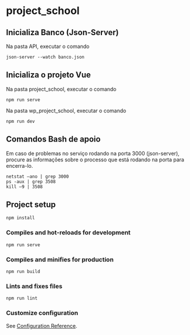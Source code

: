 # project_school

## Inicializa Banco (Json-Server)

Na pasta API, executar o comando

```
json-server --watch banco.json
```

## Inicializa o projeto Vue

Na pasta project_school, executar o comando

```
npm run serve
```

Na pasta wp_project_school, executar o comando

```
npm run dev
```

## Comandos Bash de apoio

Em caso de problemas no serviço rodando na porta 3000 (json-server), procure as informações sobre o processo que está rodando na porta para encerra-lo.

```
netstat –ano | grep 3000
ps -aux | grep 3508
kill –9 | 3508
```

## Project setup

```
npm install
```

### Compiles and hot-reloads for development

```
npm run serve
```

### Compiles and minifies for production

```
npm run build
```

### Lints and fixes files

```
npm run lint
```

### Customize configuration

See [Configuration Reference](https://cli.vuejs.org/config/).
